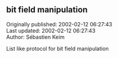 ## bit field manipulation  
Originally published: 2002-02-12 06:27:43  
Last updated: 2002-02-12 06:27:43  
Author: Sébastien Keim  
  
List like protocol for bit field manipulation